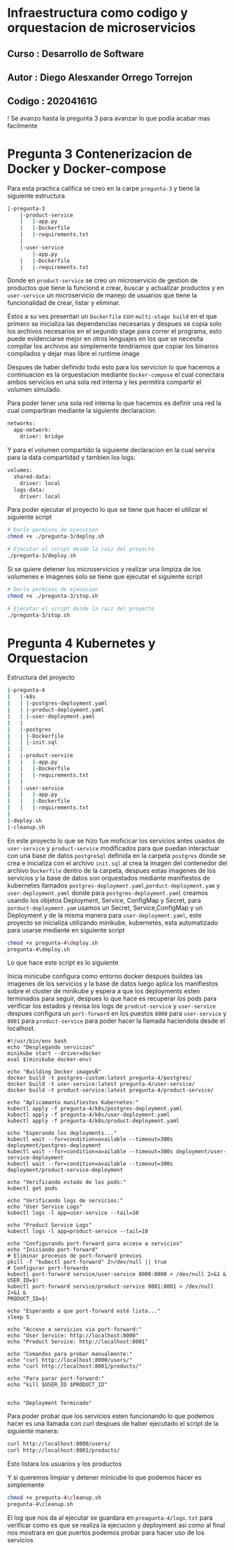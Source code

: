 # Infraestructura como codigo y orquestacion de microservicios

## Curso : Desarrollo de Software
## Autor : Diego Alesxander Orrego Torrejon
## Codigo : 20204161G



! Se avanzo hasta la pregunta 3 para avanzar lo que podia acabar mas facilmente

# Pregunta 3 Contenerizacion de Docker y Docker-compose

Para esta practica califica se creo en la carpe `pregunta-3` y tiene la siguiente estructura

```bash
|-pregunta-3
    |-product-service
    |   |-app.py
    |   |-Dockerfile
    |   |-requirements.txt
    |
    |-user-service
        |-app.py
    |   |-Dockerfile
    |   |-requirements.txt
```

Donde en `product-service` se creo un microservicio de gestion de productos que tiene la funciond e crear, buscar y actualizar productos y en `user-service` un microservicio de manejo de usuarios que tiene la funcionalidad de crear, listar y eliminar.

Estos a su ves presentan un `Dockerfile` con `multi-stage build` en el que primero se inicializa las dependencias necesarias y despues se copia solo los archivos necesarios en el segundo stage para correr el programa, esto puede evidenciarse mejor en otros lenguajes en los que se necesita compilar los archivos asi simplemente tendriamos que copiar los binarios compilados y dejar mas libre el runtime image

Despues de haber definido todo esto para los servicion lo que hacemos a continuacion es la orquestacion mediante `Docker-compose`  el cual conectara ambos servicios en una sola red interna y les permitira compartir el volumen simulado.

Para poder tener una sola red interna lo que hacemos es definir una red la cual compartiran mediante la siguiente declaracion:
```bash
networks:
  app-network:
    driver: bridge
```

Y para el volumen compartido la siguiente declaracion en la cual servira para la data compartidad y tambien los logs:

```bash
volumes:
  shared-data:
    driver: local
  logs-data:
    driver: local
```

Para poder ejecutar el proyecto lo que se tiene que hacer el utilizar el siguiente script

```bash
# Darle permisos de ejecucion
chmod +x ./pregunta-3/deploy.sh

# Ejecutar el script desde la raiz del proyecto
./pregunta-3/deploy.sh
```

Si se quiere detener los microservicios y realizar una limpiza de los volumenes e imagenes solo se tiene que ejecutar el siguiente script

```bash
# Darle permisos de ejecucion
chmod +x ./pregunta-3/stop.sh

# Ejecutar el script desde la raiz del proyecto
./pregunta-3/stop.sh
```

# Pregunta 4 Kubernetes y Orquestacion

Estructura del proyecto
```bash
|-pregunta-4
|   |-k8s
|   | |-postgres-deployment.yaml
|   | |-product-deployment.yaml
|   | |-user-deployment.yaml
|   |
|   |-postgres
|   | |-Dockerfile
|   | |-init.sql
|   |
|   |-product-service
|   |   |-app.py
|   |   |-Dockerfile
|   |   |-requirements.txt
|   |
|   |-user-service
|   |   |-app.py
|   |   |-Dockerfile
|   |   |-requirements.txt
|
|-deploy.sh
|-cleanup.sh
```

En este proyecto lo que se hizo fue moficicar los servicios antes usados de `user-service` y `product-service` modificados para que puedan interactuar con una base de datos `postgreSql` definida en la carpeta `postgres` donde se crea e inicializa con el archivo `init.sql` al crea la imagen del contenedor del archivo `Dockerfile` dentro de la carpeta, despues estas imagenes de los servicios y la base de datos son orquestados mediante manifiestos de kubernetes llamados `postgres-deployment.yaml`,`porduct-deployment.yam` y `user-deployment.yaml` donde para `postgres-deployment.yaml` creamos usando los objetos Deployment, Service, ConfigMap y Secret, para `porduct-deployment.yam` usamos un Secret, Service,ConfigMap y un Deployment y de la misma manera para `user-deployment.yaml`, este proyecto se inicializa utilizando minikube, kubernetes, esta automatizado para usarse mediante en siguiente script

```bash
chmod +x pregunta-4\deploy.sh
pregunta-4\deploy.sh
```

Lo que hace este script es lo siguiente

Inicia minicube configura como entorno docker despues buildea las imagenes de los servicios y la base de datos  luego aplica los manifiestos sobre el cluster de minikube y espera a que los deployments esten terminados para seguir, despues lo que hace es recuperar los pods para verificar los estados y revisa los logs de `prodcut-service` y `user-service` despues configura un `port-forward` en los puestos `8000` para `user-service` y `8001` para `product-service` para poder hacer la llamada haciendola desde el localhost.

```
#!/usr/bin/env bash
echo "Desplegando servicios"
minikube start --driver=docker
eval $(minikube docker-env)

echo "Building Docker imagesÑ"
docker build -t postgres-custom:latest pregunta-4/postgres/
docker build -t user-service:latest pregunta-4/user-service/
docker build -t product-service:latest pregunta-4/product-service/

echo "Aplicamanto manifiestos Kubernetes:"
kubectl apply -f pregunta-4/k8s/postgres-deployment.yaml
kubectl apply -f pregunta-4/k8s/user-deployment.yaml
kubectl apply -f pregunta-4/k8s/product-deployment.yaml

echo "Esperando los deployments..."
kubectl wait --for=condition=available --timeout=300s deployment/postgres-deployment
kubectl wait --for=condition=available --timeout=300s deployment/user-service-deployment
kubectl wait --for=condition=available --timeout=300s deployment/product-service-deployment

echo "Verificando estado de los pods:"
kubectl get pods

echo "Verificando logs de servicios:"
echo "User Service Logs"
kubectl logs -l app=user-service --tail=10

echo "Product Service Logs"
kubectl logs -l app=product-service --tail=10

echo "Configurando port-forward para acceso a servicios"
echo "Iniciando port-forward"
# Eliminar procesos de port-forward previos
pkill -f "kubectl port-forward" 2>/dev/null || true
# Configurar port-forwards
kubectl port-forward service/user-service 8000:8000 > /dev/null 2>&1 &
USER_ID=$!
kubectl port-forward service/product-service 8001:8001 > /dev/null 2>&1 &
PRODUCT_ID=$!

echo "Esperando a que port-forward esté listo..."
sleep 5

echo "Acceso a servicios via port-forward:"
echo "User Service: http://localhost:8000"
echo "Product Service: http://localhost:8001"

echo "Comandos para probar manualmente:"
echo "curl http://localhost:8000/users/"
echo "curl http://localhost:8001/products/"

echo "Para parar port-forward:"
echo "kill $USER_ID $PRODUCT_ID"


echo "Deployment Terminado"
```

Para poder probar que los servicios esten funcionando lo que podemos hacer es una llamada con curl despues de haber ejecutado el script de la siguiente manera:

```bash
curl http://localhost:8000/users/
curl http://localhost:8001/products/
```

Esto listara los usuarios y los productos

Y si queremos limpiar y detener minicube lo que podemos hacer es simplemente

```bash
chmod +x pregunta-4\cleanup.sh
pregunta-4\cleanup.sh
```

El log que nos da al ejecutar se guardara en `preagunta-4/logs.txt` para verificar como es que se realiza la ejecucion y deployment asi como al final nos mostrara en que puertos podemos probar para hacer uso de los servicios